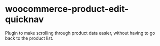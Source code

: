 # woocommerce-product-edit-quicknav
Plugin to make scrolling through product data easier, without having to go back to the product list.
